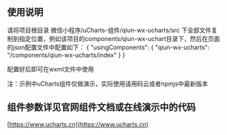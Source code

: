 ## 使用说明
请将项目根目录 微信小程序/uCharts-组件/qiun-wx-ucharts/src 下全部文件复制到指定位置，例如该项目的components/qiun-wx-uchart目录下，然后在页面的json配置文件中配置如下：
{
  "usingComponents": {
    "qiun-wx-ucharts": "/components/qiun-wx-ucharts/index"
  }
}

配置好后即可在wxml文件中使用

<view class="charts">
  <qiun-wx-ucharts type="column" canvas2d="{{true}}" opts="{{opts}}" chartData="{{chartData}}" bindcomplete="complete"/>
</view>

注：示例中uCharts组件仅做演示，实际使用请用码云或者npmjs中最新版本

## 组件参数详见官网组件文档或在线演示中的代码

[https://www.ucharts.cn](https://www.ucharts.cn)